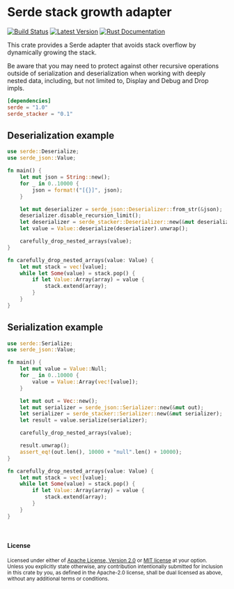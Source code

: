 Serde stack growth adapter
==========================

[![Build Status](https://img.shields.io/github/workflow/status/dtolnay/serde-stacker/CI/master)](https://github.com/dtolnay/serde-stacker/actions?query=branch%3Amaster)
[![Latest Version](https://img.shields.io/crates/v/serde_stacker.svg)](https://crates.io/crates/serde_stacker)
[![Rust Documentation](https://img.shields.io/badge/api-rustdoc-blue.svg)](https://docs.rs/serde_stacker)

This crate provides a Serde adapter that avoids stack overflow by dynamically
growing the stack.

Be aware that you may need to protect against other recursive operations outside
of serialization and deserialization when working with deeply nested data,
including, but not limited to, Display and Debug and Drop impls.

```toml
[dependencies]
serde = "1.0"
serde_stacker = "0.1"
```

## Deserialization example

```rust
use serde::Deserialize;
use serde_json::Value;

fn main() {
    let mut json = String::new();
    for _ in 0..10000 {
        json = format!("[{}]", json);
    }

    let mut deserializer = serde_json::Deserializer::from_str(&json);
    deserializer.disable_recursion_limit();
    let deserializer = serde_stacker::Deserializer::new(&mut deserializer);
    let value = Value::deserialize(deserializer).unwrap();

    carefully_drop_nested_arrays(value);
}

fn carefully_drop_nested_arrays(value: Value) {
    let mut stack = vec![value];
    while let Some(value) = stack.pop() {
        if let Value::Array(array) = value {
            stack.extend(array);
        }
    }
}
```

## Serialization example

```rust
use serde::Serialize;
use serde_json::Value;

fn main() {
    let mut value = Value::Null;
    for _ in 0..10000 {
        value = Value::Array(vec![value]);
    }

    let mut out = Vec::new();
    let mut serializer = serde_json::Serializer::new(&mut out);
    let serializer = serde_stacker::Serializer::new(&mut serializer);
    let result = value.serialize(serializer);

    carefully_drop_nested_arrays(value);

    result.unwrap();
    assert_eq!(out.len(), 10000 + "null".len() + 10000);
}

fn carefully_drop_nested_arrays(value: Value) {
    let mut stack = vec![value];
    while let Some(value) = stack.pop() {
        if let Value::Array(array) = value {
            stack.extend(array);
        }
    }
}
```

<br>

#### License

<sup>
Licensed under either of <a href="LICENSE-APACHE">Apache License, Version
2.0</a> or <a href="LICENSE-MIT">MIT license</a> at your option.
</sup>

<br>

<sub>
Unless you explicitly state otherwise, any contribution intentionally submitted
for inclusion in this crate by you, as defined in the Apache-2.0 license, shall
be dual licensed as above, without any additional terms or conditions.
</sub>

